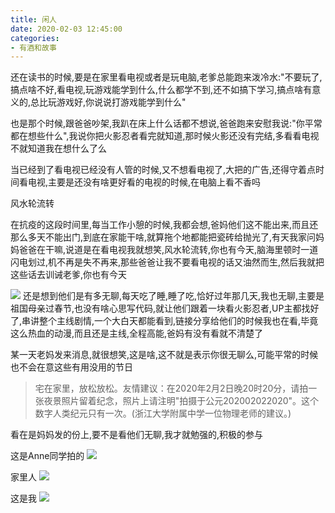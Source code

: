 ```yaml
---
title: 闲人
date: 2020-02-03 12:45:00
categories: 
- 有酒和故事
---
```

还在读书的时候,要是在家里看电视或者是玩电脑,老爹总能跑来泼冷水:"不要玩了,搞点啥不好,看电视,玩游戏能学到什么,什么都学不到,还不如搞下学习,搞点啥有意义的,总比玩游戏好,你说说打游戏能学到什么"

也是那个时候,跟爸爸吵架,我趴在床上什么话都不想说,爸爸跑来安慰我说:"你平常都在想些什么",我说你把火影忍者看完就知道,那时候火影还没有完结,多看看电视不就知道我在想什么了么

当已经到了看电视已经没有人管的时候,又不想看电视了,大把的广告,还得守着点时间看电视,主要是还没有啥更好看的电视的时候,在电脑上看不香吗

风水轮流转

在抗疫的这段时间里,每当工作小憩的时候,我都会想,爸妈他们这不能出来,而且还那么多天不能出门,到底在家能干啥,就算拖个地都能把瓷砖给抛光了,有天我家问妈妈爸爸在干嘛,说道是在看电视我就想笑,风水轮流转,你也有今天,脑海里顿时一道闪电划过,机不再是失不再来,那些爸爸让我不要看电视的话又油然而生,然后我就把这些话去训诫老爹,你也有今天

![](https://blog-anthony.s3-ap-northeast-1.amazonaws.com/blog/copy_20201213153047.jpeg)
还是想到他们是有多无聊,每天吃了睡,睡了吃,恰好过年那几天,我也无聊,主要是祖国母亲过春节,也没有啥心思写代码,就让他们跟着一块看火影忍者,UP主都找好了,串讲整个主线剧情,一个大白天都能看到,链接分享给他们的时候我也在看,毕竟这么热血的动漫,而且还是主线,全程高能,爸妈有没有看就不清楚了

某一天老妈发来消息,就很想笑,这是啥,这不就是表示你很无聊么,可能平常的时候也不会在意这些有用没用的节日
> 宅在家里，放松放松。友情建议：在2020年2月2日晚20时20分，请拍一张夜景照片留着纪念，照片上请注明"拍摄于公元202002022020"。这个数字人类纪元只有一次。(浙江大学附属中学一位物理老师的建议。)

看在是妈妈发的份上,要不是看他们无聊,我才就勉强的,积极的参与

这是Anne同学拍的
![](https://blog-anthony.s3-ap-northeast-1.amazonaws.com/blog/copy_20201213153232.jpg)

家里人
![](https://blog-anthony.s3-ap-northeast-1.amazonaws.com/blog/copy_20201213153322.png)

这是我
![](https://blog-anthony.s3-ap-northeast-1.amazonaws.com/blog/copy_20201213152921.jpeg)

